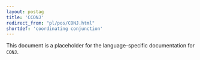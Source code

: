 ```yaml
---
layout: postag
title: 'CCONJ'
redirect_from: "pl/pos/CONJ.html"
shortdef: 'coordinating conjunction'
---
```


This document is a placeholder for the language-specific documentation
for `CONJ`.
